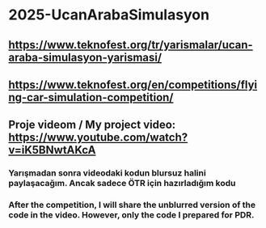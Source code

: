 # 2025-UcanArabaSimulasyon
## https://www.teknofest.org/tr/yarismalar/ucan-araba-simulasyon-yarismasi/
## https://www.teknofest.org/en/competitions/flying-car-simulation-competition/

## Proje videom / My project video: https://www.youtube.com/watch?v=iK5BNwtAKcA

### Yarışmadan sonra videodaki kodun blursuz halini paylaşacağım. Ancak sadece ÖTR için hazırladığım kodu

### After the competition, I will share the unblurred version of the code in the video. However, only the code I prepared for PDR.

